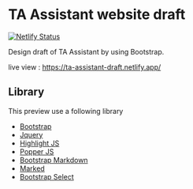 # TA Assistant website draft

[![Netlify Status](https://api.netlify.com/api/v1/badges/6a6b8be6-d1fa-460d-9518-1908ee5480b9/deploy-status)](https://app.netlify.com/sites/ta-assistant-draft/deploys)

Design draft of TA Assistant by using Bootstrap.

live view : https://ta-assistant-draft.netlify.app/

## Library

This preview use a following library

- [Bootstrap](https://getbootstrap.com/)
- [Jquery](https://jquery.com/)
- [Highlight JS](https://highlightjs.org/)
- [Popper JS](https://popper.js.org/)
- [Bootstrap Markdown](https://github.com/refactory-id/bootstrap-markdown)
- [Marked](https://github.com/markedjs/marked)
- [Bootstrap Select](https://github.com/snapappointments/bootstrap-select)
